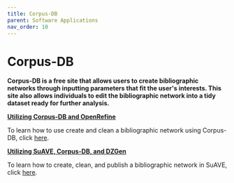 ```yaml
---
title: Corpus-DB
parent: Software Applications
nav_order: 10
---
```


# Corpus-DB

**Corpus-DB is a free site that allows users to create bibliographic networks through inputting parameters that fit the user's interests. This site also allows individuals to edit the bibliographic network into a tidy dataset ready for further analysis.**

<b><u>Utilizing Corpus-DB and OpenRefine</u></b>

To learn how to use create and clean a bibliographic network using Corpus-DB, click [here](https://suave-ucsd.github.io/SuAVE-Documentation/corpusdb_dataset_gen_start.html).

<b><u>Utilizing SuAVE, Corpus-DB, and DZGen</u></b>

To learn how to create, clean, and publish a bibliographic network in SuAVE, click [here](https://suave-ucsd.github.io/SuAVE-Documentation/Bibliographic_Network_Publish.html).
